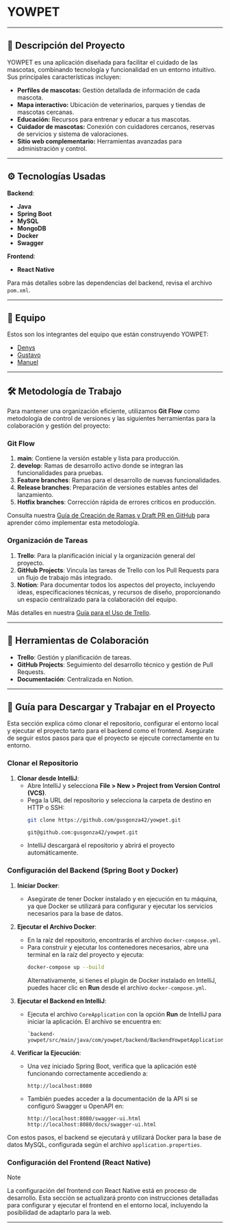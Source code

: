 # YOWPET

---

## 📖 Descripción del Proyecto

YOWPET es una aplicación diseñada para facilitar el cuidado de las mascotas, combinando tecnología y funcionalidad en un entorno intuitivo. Sus principales características incluyen:

- **Perfiles de mascotas:** Gestión detallada de información de cada mascota.
- **Mapa interactivo:** Ubicación de veterinarios, parques y tiendas de mascotas cercanas.
- **Educación:** Recursos para entrenar y educar a tus mascotas.
- **Cuidador de mascotas:** Conexión con cuidadores cercanos, reservas de servicios y sistema de valoraciones.
- **Sitio web complementario:** Herramientas avanzadas para administración y control.

---

## ⚙️ Tecnologías Usadas

**Backend**:
- **Java**
- **Spring Boot**
- **MySQL**
- **MongoDB**
- **Docker**
- **Swagger**

**Frontend**:
- **React Native**

Para más detalles sobre las dependencias del backend, revisa el archivo `pom.xml`.

---

## 👥 Equipo

Estos son los integrantes del equipo que están construyendo YOWPET:
- [Denys](https://github.com/zondikkk)
- [Gustavo](https://github.com/gusgonza42)
- [Manuel](https://github.com/manogirgis)

---

## 🛠️ Metodología de Trabajo

Para mantener una organización eficiente, utilizamos **Git Flow** como metodología de control de versiones y las siguientes herramientas para la colaboración y gestión del proyecto:

### Git Flow

1. **main**: Contiene la versión estable y lista para producción.
2. **develop**: Ramas de desarrollo activo donde se integran las funcionalidades para pruebas.
3. **Feature branches**: Ramas para el desarrollo de nuevas funcionalidades.
4. **Release branches**: Preparación de versiones estables antes del lanzamiento.
5. **Hotfix branches**: Corrección rápida de errores críticos en producción.

Consulta nuestra [Guía de Creación de Ramas y Draft PR en GitHub](utils/guides/Como_trabajar_con_GitHub_y_Git_V1.pdf) para aprender cómo implementar esta metodología.

### Organización de Tareas

1. **Trello**: Para la planificación inicial y la organización general del proyecto.
2. **GitHub Projects**: Vincula las tareas de Trello con los Pull Requests para un flujo de trabajo más integrado.
3. **Notion**: Para documentar todos los aspectos del proyecto, incluyendo ideas, especificaciones técnicas, y recursos de diseño, proporcionando un espacio centralizado para la colaboración del equipo.

Más detalles en nuestra [Guía para el Uso de Trello](utils/guides/Como_usar_Trello_V1.pdf).

---

## 🔧 Herramientas de Colaboración

- **Trello**: Gestión y planificación de tareas.
- **GitHub Projects**: Seguimiento del desarrollo técnico y gestión de Pull Requests.
- **Documentación**: Centralizada en Notion.

---

## 🚀 Guía para Descargar y Trabajar en el Proyecto

Esta sección explica cómo clonar el repositorio, configurar el entorno local y ejecutar el proyecto tanto para el
backend como el frontend. Asegúrate de seguir estos pasos para que el proyecto se ejecute correctamente en tu entorno.

### Clonar el Repositorio

1. **Clonar desde IntelliJ**:
   - Abre IntelliJ y selecciona **File > New > Project from Version Control (VCS)**.
   - Pega la URL del repositorio y selecciona la carpeta de destino en HTTP o SSH:
     ```bash
     git clone https://github.com/gusgonza42/yowpet.git
     ```
     ```bash
     git@github.com:gusgonza42/yowpet.git
     ```
   - IntelliJ descargará el repositorio y abrirá el proyecto automáticamente.

### Configuración del Backend (Spring Boot y Docker)

1. **Iniciar Docker**:
   - Asegúrate de tener Docker instalado y en ejecución en tu máquina, ya que Docker se utilizará para configurar y
     ejecutar los servicios necesarios para la base de datos.

2. **Ejecutar el Archivo Docker**:
   - En la raíz del repositorio, encontrarás el archivo `docker-compose.yml`.
   - Para construir y ejecutar los contenedores necesarios, abre una terminal en la raíz del proyecto y ejecuta:
     ```bash
     docker-compose up --build
     ```
     Alternativamente, si tienes el plugin de Docker instalado en IntelliJ, puedes hacer clic en **Run** desde el
     archivo `docker-compose.yml`.

3. **Ejecutar el Backend en IntelliJ**:
   - Ejecuta el archivo `CoreApplication` con la opción **Run** de IntelliJ para iniciar la aplicación. El archivo se
     encuentra en:
     ```plaintext
     `backend-yowpet/src/main/java/com/yowpet/backend/BackendYowpetApplication.java`
     ```

4. **Verificar la Ejecución**:
   - Una vez iniciado Spring Boot, verifica que la aplicación esté funcionando correctamente accediendo a:
     ```plaintext
     http://localhost:8080
     ```
   - También puedes acceder a la documentación de la API si se configuró Swagger u OpenAPI en:
     ```plaintext
     http://localhost:8080/swagger-ui.html
     http://localhost:8080/docs/swagger-ui.html
     ```

Con estos pasos, el backend se ejecutará y utilizará Docker para la base de datos MySQL, configurada según el archivo
`application.properties`.

### Configuración del Frontend (React Native)

> [!NOTE]  
> La configuración del frontend con React Native está en proceso de desarrollo. Esta sección se actualizará pronto con instrucciones detalladas para configurar y ejecutar el frontend en el entorno local, incluyendo la posibilidad de adaptarlo para la web.

---
